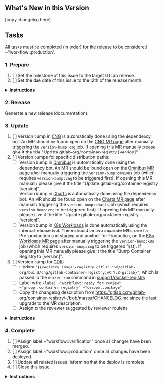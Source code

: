 <!--
Please use the following format for the issue title:

Release Version vX.Y.Z-gitlab

Example:

Release Version v2.7.7-gitlab
-->

## What's New in this Version

<!--
* Copy the changelog description from https://gitlab.com/gitlab-org/container-registry/-/blob/master/CHANGELOG.md that corresponds to this release, adjusting the headers to `###` for the version diff and `####` for the change categories.

Example:

### [3.43.0](https://gitlab.com/gitlab-org/container-registry/compare/v3.42.0-gitlab...v3.43.0-gitlab) (2022-05-20)


#### Bug Fixes

* gracefully handle missing manifest revisions during imports ([bc7c43f](https://gitlab.com/gitlab-org/container-registry/commit/bc7c43f30d8aba8f2edf2ca741b366614d9234c3))


#### Features

* add ability to check/log whether FIPS crypto has been enabled ([1ac2454](https://gitlab.com/gitlab-org/container-registry/commit/1ac2454ac9dc7eeca5d9b555e0f1e6830fa66439))
* add support for additional gardener media types ([10153f8](https://gitlab.com/gitlab-org/container-registry/commit/10153f8df9a147806084aaff0f95a9d9536bbbe5))
-->

[copy changelog here]

## Tasks

All tasks must be completed (in order) for the release to be considered ~"workflow::production".

### 1. Prepare

1. [ ] Set the milestone of this issue to the target GitLab release.
1. [ ] Set the due date of this issue to the 12th of the release month.

<details>
<summary><b>Instructions</b></summary>
The due date is set to the 12th of each month to create a buffer of 5 days before the merge deadline on the 17th. See [Product Development Timeline](https://about.gitlab.com/handbook/engineering/workflow/#product-development-timeline) for more information about the GitLab release timings.
</details>

### 2. Release

Generate a new release ([documentation](https://gitlab.com/gitlab-org/container-registry/-/tree/master/docs-gitlab#releases)).

### 3. Update

1. [ ] Version bump in [CNG](https://gitlab.com/gitlab-org/build/CNG) is automatically done using the dependency bot. An MR should be found open on the [CNG MR page](https://gitlab.com/gitlab-org/build/CNG/-/merge_requests) after manually triggering the `version-bump:cng` job. If opening this MR manually please give it the title "Update gitlab-org/container-registry [version]".
1. [ ] Version bumps for specific distribution paths:
   - [ ] Version bump in [Omnibus](https://gitlab.com/gitlab-org/omnibus-gitlab) is automatically done using the dependency bot. An MR should be found open on the [Omnibus MR page](https://gitlab.com/gitlab-org/omnibus-gitlab/-/merge_requests) after manually triggering the `version-bump:omnibus` job (which requires `version-bump:cng` to be triggered first). If opening this MR manually please give it the title "Update gitlab-org/container-registry [version]".
   - [ ] Version bump in [Charts](https://gitlab.com/gitlab-org/charts) is automatically done using the dependency bot. An MR should be found open on the [Charts MR page](https://gitlab.com/groups/gitlab-org/charts/-/merge_requests) after manually triggering the `version-bump:charts` job (which requires `version-bump:cng` to be triggered first). If opening this MR manually please give it the title "Update gitlab-org/container-registry [version]".
   - [ ] Version bump in [K8s Workloads](https://gitlab.com/gitlab-com/gl-infra/k8s-workloads/gitlab-com) is done automatically using the internal release tool. There should be two separate MRs, one for Pre-production and staging and another for Production, on the [K8s Workloads MR page](https://gitlab.com/gitlab-com/gl-infra/k8s-workloads/gitlab-com/-/merge_requests) after manually triggering the `version-bump:k8s` job (which requires `version-bump:cng` to be triggered first). If opening this MR manually please give it the title "Bump Container Registry to [version]".
1. [ ] Version bump for [GDK](https://gitlab.com/gitlab-org/gitlab-development-kit):
   - [ ] Update `"${registry_image:-registry.gitlab.com/gitlab-org/build/cng/gitlab-container-registry:vX.Y.Z-gitlab}"`, which is passed to the `docker run` command in [support/docker-registry](https://gitlab.com/gitlab-org/gitlab-development-kit/-/blob/main/support/docker-registry)
   - [ ] Label with: `/label ~"workflow::ready for review" ~"group::container registry" ~"devops::package"`
   - [ ] Copy the changelog description from https://gitlab.com/gitlab-org/container-registry/-/blob/master/CHANGELOG.md since the last upgrade to the MR description.
   - [ ] Assign to the reviewer suggested by reviewer roulette

<details>
<summary><b>Instructions</b></summary>

Bump the Container Registry version used in [CNG](https://gitlab.com/gitlab-org/build/CNG), [Omnibus](https://gitlab.com/gitlab-org/omnibus-gitlab), [Charts](https://gitlab.com/gitlab-org/charts) and [K8s Workloads](https://gitlab.com/gitlab-com/gl-infra/k8s-workloads/gitlab-com) by manually triggering these on the `release` job.

The CNG image is the pre-requisite for the remaining version bumps which may be merged independently from each other. Only CNG and K8s Workloads version bumps are required for a GitLab.com deployment. The deployment is then completed as documented [here](https://gitlab.com/gitlab-com/gl-infra/k8s-workloads/gitlab-com/-/blob/master/DEPLOYMENT.md). Charts and Omnibus version bumps are required for self-managed releases.

Create a merge request for each project which is not being automatically created. Mark parent tasks as completed once the corresponding merge requests are merged.

Version bump merge requests should appear automatically in the `Related merge requests` section of this issue.

Note: According to the [Distribution Team Merge Request Handling](https://about.gitlab.com/handbook/engineering/development/enablement/distribution/merge_requests.html#assigning-merge-requests) documentation, we should not assign merge requests to an individual.

#### Merge Request Template

For consistency, please use the following template for these merge requests:

##### Branch Name

`bump-container-registry-vX-Y-Z-gitlab`

##### Commit Message

```
Bump Container Registry to vX.Y.Z-gitlab

Changelog: changed
```

##### Title

`Bump Container Registry to vX.Y.Z-gitlab`

##### Description

Repeat the version subsection for multiple versions. As an example, to bump to v2.7.7 in a project where the current version is v2.7.5, create an entry for v2.7.6 and v2.7.7.

```md
## vX.Y.Z-gitlab

[Changelog](https://gitlab.com/gitlab-org/container-registry/blob/release/X.Y-gitlab/CHANGELOG.md#vXYZ-gitlab-YYYY-MM-DD)

Related to <!-- link to this release issue -->.
```

</details>

### 4. Complete

1. [ ] Assign label ~"workflow::verification" once all changes have been merged.
1. [ ] Assign label ~"workflow::production" once all changes have been deployed.
1. [ ] Update all related issues, informing that the deploy is complete.
1. [ ] Close this issue.

<details>
<summary><b>Instructions</b></summary>
To see the version deployed in each environment, look at the [Grafana Container Registry dashboard](https://dashboards.gitlab.net/d/registry-pod/registry-pod-info?orgId=1):

![image](/uploads/3fd5b4902472f6cdcc56b9c2d333472f/image.png)

/label ~"devops::package" ~"group::container registry" ~"Category:Container Registry" ~golang ~"workflow::scheduling"

</details>
